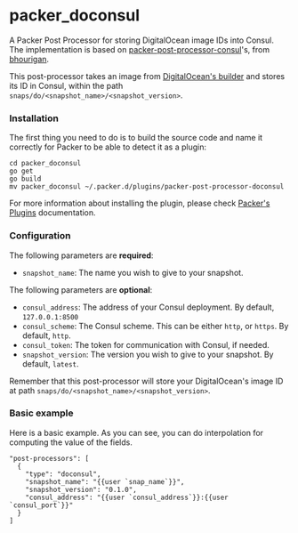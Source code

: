 # packer_doconsul
A Packer Post Processor for storing DigitalOcean image IDs into Consul.
The implementation is based on [packer-post-processor-consul][packer-pp]'s, from [bhourigan][bhourigan].

This post-processor takes an image from [DigitalOcean's builder][dobuilder] and stores its ID in Consul, within the path `snaps/do/<snapshot_name>/<snapshot_version>`.

### Installation

The first thing you need to do is to build the source code and name it correctly for Packer to be able to detect it as a plugin:

```
cd packer_doconsul
go get
go build
mv packer_doconsul ~/.packer.d/plugins/packer-post-processor-doconsul
```
For more information about installing the plugin, please check [Packer's Plugins][plugins] documentation.


### Configuration

The following parameters are **required**:

* `snapshot_name`: The name you wish to give to your snapshot.

The following parameters are **optional**:

* `consul_address`: The address of your Consul deployment. By default,  `127.0.0.1:8500`
* `consul_scheme`: The Consul scheme. This can be either `http`, or `https`. By default, `http`.
* `consul_token`: The token for communication with Consul, if needed.
* `snapshot_version`: The version you wish to give to your snapshot. By default, `latest`.

Remember that this post-processor will store your DigitalOcean's image ID at path `snaps/do/<snapshot_name>/<snapshot_version>`.

### Basic example

Here is a basic example. As you can see, you can do interpolation for computing the value of the fields.

```
"post-processors": [
  {
    "type": "doconsul",
    "snapshot_name": "{{user `snap_name`}}",
    "snapshot_version": "0.1.0",
    "consul_address": "{{user `consul_address`}}:{{user `consul_port`}}"
  }
]
```


[packer-pp]: <https://github.com/bhourigan/packer-post-processor-consul>
[bhourigan]: <https://github.com/bhourigan>
[dobuilder]: <https://www.packer.io/docs/builders/digitalocean.html>
[plugins]: <https://www.packer.io/docs/extend/plugins.html>
